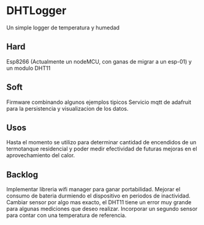# DHTLogger

Un simple logger de temperatura y humedad

Hard
----
Esp8266 (Actualmente un nodeMCU, con ganas de migrar a un esp-01) y un modulo DHT11

Soft
----
Firmware combinando algunos ejemplos tipicos
Servicio mqtt de adafruit para la persistencia y visualizacion de los datos.

Usos
----
Hasta el momento se utilizo para determinar cantidad de encendidos de un termotanque residencial y poder medir efectividad de futuras mejoras en el aprovechamiento del calor.

Backlog
-------
Implementar libreria wifi manager para ganar portabilidad.
Mejorar el consumo de bateria durmiendo el dispositivo en periodos de inactividad.
Cambiar sensor por algo mas exacto, el DHT11 tiene un error muy grande para algunas mediciones que deseo realizar.
Incorporar un segundo sensor para contar con una temperatura de referencia.
